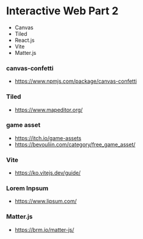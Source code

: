 # Interactive Web Part 2

- Canvas
- Tiled
- React.js
- Vite
- Matter.js

### canvas-confetti
- https://www.npmjs.com/package/canvas-confetti

### Tiled
- https://www.mapeditor.org/

### game asset
- https://itch.io/game-assets
- https://bevouliin.com/category/free_game_asset/

### Vite
- https://ko.vitejs.dev/guide/

### Lorem Inpsum
- https://www.lipsum.com/

### Matter.js
- https://brm.io/matter-js/
